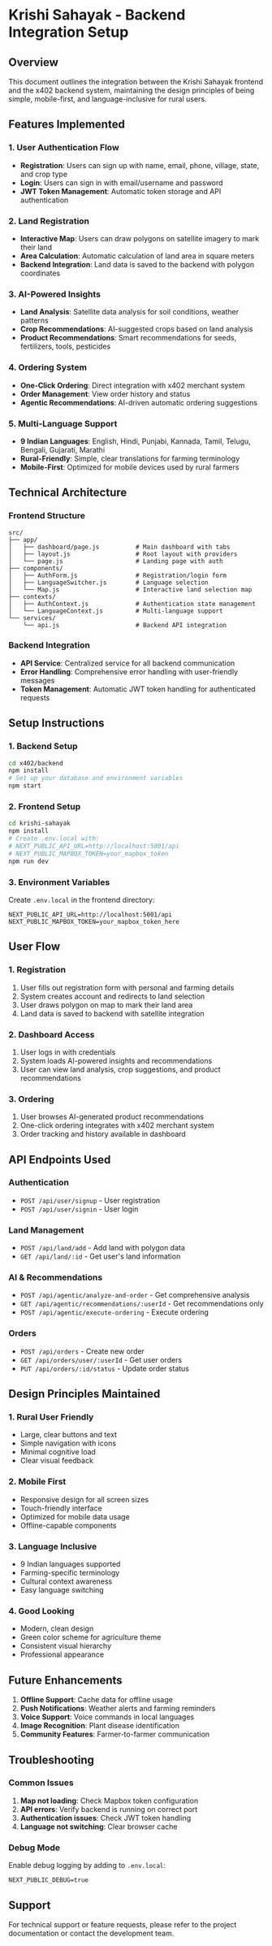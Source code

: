 # Krishi Sahayak - Backend Integration Setup

## Overview
This document outlines the integration between the Krishi Sahayak frontend and the x402 backend system, maintaining the design principles of being simple, mobile-first, and language-inclusive for rural users.

## Features Implemented

### 1. User Authentication Flow
- **Registration**: Users can sign up with name, email, phone, village, state, and crop type
- **Login**: Users can sign in with email/username and password
- **JWT Token Management**: Automatic token storage and API authentication

### 2. Land Registration
- **Interactive Map**: Users can draw polygons on satellite imagery to mark their land
- **Area Calculation**: Automatic calculation of land area in square meters
- **Backend Integration**: Land data is saved to the backend with polygon coordinates

### 3. AI-Powered Insights
- **Land Analysis**: Satellite data analysis for soil conditions, weather patterns
- **Crop Recommendations**: AI-suggested crops based on land analysis
- **Product Recommendations**: Smart recommendations for seeds, fertilizers, tools, pesticides

### 4. Ordering System
- **One-Click Ordering**: Direct integration with x402 merchant system
- **Order Management**: View order history and status
- **Agentic Recommendations**: AI-driven automatic ordering suggestions

### 5. Multi-Language Support
- **9 Indian Languages**: English, Hindi, Punjabi, Kannada, Tamil, Telugu, Bengali, Gujarati, Marathi
- **Rural-Friendly**: Simple, clear translations for farming terminology
- **Mobile-First**: Optimized for mobile devices used by rural farmers

## Technical Architecture

### Frontend Structure
```
src/
├── app/
│   ├── dashboard/page.js          # Main dashboard with tabs
│   ├── layout.js                  # Root layout with providers
│   └── page.js                    # Landing page with auth
├── components/
│   ├── AuthForm.js                # Registration/login form
│   ├── LanguageSwitcher.js        # Language selection
│   └── Map.js                     # Interactive land selection map
├── contexts/
│   ├── AuthContext.js             # Authentication state management
│   └── LanguageContext.js         # Multi-language support
└── services/
    └── api.js                     # Backend API integration
```

### Backend Integration
- **API Service**: Centralized service for all backend communication
- **Error Handling**: Comprehensive error handling with user-friendly messages
- **Token Management**: Automatic JWT token handling for authenticated requests

## Setup Instructions

### 1. Backend Setup
```bash
cd x402/backend
npm install
# Set up your database and environment variables
npm start
```

### 2. Frontend Setup
```bash
cd krishi-sahayak
npm install
# Create .env.local with:
# NEXT_PUBLIC_API_URL=http://localhost:5001/api
# NEXT_PUBLIC_MAPBOX_TOKEN=your_mapbox_token
npm run dev
```

### 3. Environment Variables
Create `.env.local` in the frontend directory:
```env
NEXT_PUBLIC_API_URL=http://localhost:5001/api
NEXT_PUBLIC_MAPBOX_TOKEN=your_mapbox_token_here
```

## User Flow

### 1. Registration
1. User fills out registration form with personal and farming details
2. System creates account and redirects to land selection
3. User draws polygon on map to mark their land area
4. Land data is saved to backend with satellite integration

### 2. Dashboard Access
1. User logs in with credentials
2. System loads AI-powered insights and recommendations
3. User can view land analysis, crop suggestions, and product recommendations

### 3. Ordering
1. User browses AI-generated product recommendations
2. One-click ordering integrates with x402 merchant system
3. Order tracking and history available in dashboard

## API Endpoints Used

### Authentication
- `POST /api/user/signup` - User registration
- `POST /api/user/signin` - User login

### Land Management
- `POST /api/land/add` - Add land with polygon data
- `GET /api/land/:id` - Get user's land information

### AI & Recommendations
- `POST /api/agentic/analyze-and-order` - Get comprehensive analysis
- `GET /api/agentic/recommendations/:userId` - Get recommendations only
- `POST /api/agentic/execute-ordering` - Execute ordering

### Orders
- `POST /api/orders` - Create new order
- `GET /api/orders/user/:userId` - Get user orders
- `PUT /api/orders/:id/status` - Update order status

## Design Principles Maintained

### 1. Rural User Friendly
- Large, clear buttons and text
- Simple navigation with icons
- Minimal cognitive load
- Clear visual feedback

### 2. Mobile First
- Responsive design for all screen sizes
- Touch-friendly interface
- Optimized for mobile data usage
- Offline-capable components

### 3. Language Inclusive
- 9 Indian languages supported
- Farming-specific terminology
- Cultural context awareness
- Easy language switching

### 4. Good Looking
- Modern, clean design
- Green color scheme for agriculture theme
- Consistent visual hierarchy
- Professional appearance

## Future Enhancements

1. **Offline Support**: Cache data for offline usage
2. **Push Notifications**: Weather alerts and farming reminders
3. **Voice Support**: Voice commands in local languages
4. **Image Recognition**: Plant disease identification
5. **Community Features**: Farmer-to-farmer communication

## Troubleshooting

### Common Issues
1. **Map not loading**: Check Mapbox token configuration
2. **API errors**: Verify backend is running on correct port
3. **Authentication issues**: Check JWT token handling
4. **Language not switching**: Clear browser cache

### Debug Mode
Enable debug logging by adding to `.env.local`:
```env
NEXT_PUBLIC_DEBUG=true
```

## Support
For technical support or feature requests, please refer to the project documentation or contact the development team.
